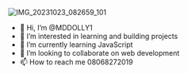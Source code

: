 ![IMG_20231023_082659_101](https://github.com/MDDOLLY1/MDDOLLY1/assets/149032295/b1c23db0-048b-4e7c-92b1-c06e0e59ec98)
- 👋 Hi, I’m @MDDOLLY1
- 👀 I’m interested in learning and building projects 
- 🌱 I’m currently learning JavaScript 
- 💞️ I’m looking to collaborate on web development 
- 📫 How to reach me 08068272019

<!---
MDDOLLY1/MDDOLLY1 is a ✨ special ✨ repository because its `README.md` (this file) appears on your GitHub profile.
You can click the Preview link to take a look at your changes.
--->
